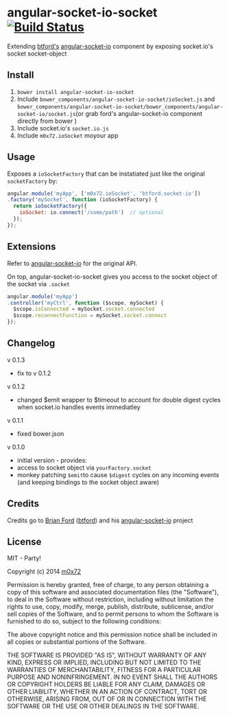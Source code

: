 angular-socket-io-socket [![Build Status](https://travis-ci.org/m0x72/angular-socket-io-socket.svg?branch=master)](https://travis-ci.org/m0x72/angular-socket-io-socket)
========================

Extending [btford's](https://github.com/btford) [angular-socket-io](https://github.com/btford/angular-socket-io) component by exposing socket.io's socket socket-object

## Install
1.  `bower install angular-socket-io-socket`
2.  Include `bower_components/angular-socket-io-socket/ioSocket.js` and `bower_components/angular-socket-io-socket/bower_components/angular-socket-io/socket.js`(or grab ford's angular-socket-io component directly from bower
)
3.  Include socket.io's `socket.io.js`
4.  Include `m0x72.ioSocket` moyour app

## Usage
Exposes a `ioSocketFactory` that can be instatiated just like the original `socketFactory` by:

```javascript
angular.module('myApp', ['m0x72.ioSocket', 'btford.socket-io'])
.factory('mySocket', function (ioSocketFactory) {
  return ioSocketFactory({
    ioSocket: io.connect('/some/path')  // optional
  });
});
```

## Extensions
Refer to [angular-socket-io](https://github.com/btford/angular-socket-io) for the original API.

On top, angular-socket-io-socket gives you access to the socket object of the socket via `.socket`
```javascript
angular.module('myApp')
.controller('myCtrl', function ($scope, mySocket) {
  $scope.isConnected = mySocket.socket.connected
  $scope.reconnectFunction = mySocket.socket.connect
});

```
## Changelog
v 0.1.3
*  fix to v 0.1.2

v 0.1.2
*  changed $emit wrapper to $timeout to account for double digest cycles when socket.io handles events immediatley

v 0.1.1
*  fixed bower.json

v 0.1.0
*  initial version  - provides:
  *  access to socket object via `yourFactory.socket`
  *  monkey patching `$emit`to cause `$digest` cycles on any incoming events (and keeping bindings to the socket object aware)

## Credits
Credits go to [Brian Ford](http://btford.com) ([btford](https://github.com/btford)) and his [angular-socket-io](https://github.com/btford/angular-socket-io) project

## License
MIT  - Party!

Copyright (c) 2014 [m0x72](http://github.com/m0x72)

Permission is hereby granted, free of charge, to any person obtaining a copy of this software and associated documentation files (the "Software"), to deal in the Software without restriction, including without limitation the rights to use, copy, modify, merge, publish, distribute, sublicense, and/or sell copies of the Software, and to permit persons to whom the Software is furnished to do so, subject to the following conditions:

The above copyright notice and this permission notice shall be included in all copies or substantial portions of the Software.

THE SOFTWARE IS PROVIDED "AS IS", WITHOUT WARRANTY OF ANY KIND, EXPRESS OR IMPLIED, INCLUDING BUT NOT LIMITED TO THE WARRANTIES OF MERCHANTABILITY, FITNESS FOR A PARTICULAR PURPOSE AND NONINFRINGEMENT. IN NO EVENT SHALL THE AUTHORS OR COPYRIGHT HOLDERS BE LIABLE FOR ANY CLAIM, DAMAGES OR OTHER LIABILITY, WHETHER IN AN ACTION OF CONTRACT, TORT OR OTHERWISE, ARISING FROM, OUT OF OR IN CONNECTION WITH THE SOFTWARE OR THE USE OR OTHER DEALINGS IN THE SOFTWARE.

